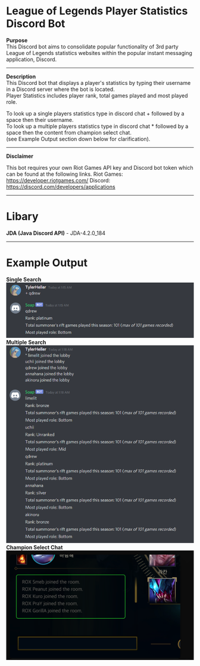 # League of Legends Player Statistics Discord Bot


**Purpose**  
This Discord bot aims to consolidate popular functionality of 3rd party League of Legends statistics websites within the popular instant messaging application, Discord.

---

**Description**  
This Discord bot that displays a player's statistics by typing their username in a Discord server where the bot is located.  
Player Statistics includes player rank, total games played and most played role.  


To look up a single players statistics type in discord chat + followed by a space then their username.  
To look up a multiple players statistics type in discord chat * followed by a space then the content from champion select chat.  
(see Example Output section down below for clarification).  

---
**Disclaimer**

This bot requires your own Riot Games API key and Discord bot token which can be found at the following links.
Riot Games: https://developer.riotgames.com/ 
Discord: https://discord.com/developers/applications
  

---

# Libary
**JDA (Java Discord API)**  - JDA-4.2.0_184  

---

# Example Output #
**Single Search**  
![](images/single_search_output.png)  
**Multiple Search**  
![](images/multiple_search_output.png)  
**Champion Select Chat**  
![](images/champ_select_chat.png)  
